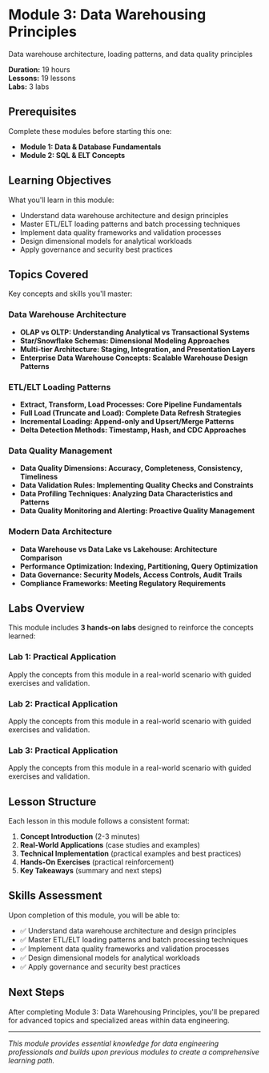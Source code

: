 # Module 3: Data Warehousing Principles

Data warehouse architecture, loading patterns, and data quality principles

**Duration:** 19 hours  
**Lessons:** 19 lessons  
**Labs:** 3 labs

## Prerequisites

Complete these modules before starting this one:

- **Module 1: Data & Database Fundamentals**
- **Module 2: SQL & ELT Concepts**

## Learning Objectives

What you'll learn in this module:

- Understand data warehouse architecture and design principles
- Master ETL/ELT loading patterns and batch processing techniques
- Implement data quality frameworks and validation processes
- Design dimensional models for analytical workloads
- Apply governance and security best practices

## Topics Covered

Key concepts and skills you'll master:

### Data Warehouse Architecture
- **OLAP vs OLTP: Understanding Analytical vs Transactional Systems**
- **Star/Snowflake Schemas: Dimensional Modeling Approaches**
- **Multi-tier Architecture: Staging, Integration, and Presentation Layers**
- **Enterprise Data Warehouse Concepts: Scalable Warehouse Design Patterns**

### ETL/ELT Loading Patterns
- **Extract, Transform, Load Processes: Core Pipeline Fundamentals**
- **Full Load (Truncate and Load): Complete Data Refresh Strategies**
- **Incremental Loading: Append-only and Upsert/Merge Patterns**
- **Delta Detection Methods: Timestamp, Hash, and CDC Approaches**

### Data Quality Management
- **Data Quality Dimensions: Accuracy, Completeness, Consistency, Timeliness**
- **Data Validation Rules: Implementing Quality Checks and Constraints**
- **Data Profiling Techniques: Analyzing Data Characteristics and Patterns**
- **Data Quality Monitoring and Alerting: Proactive Quality Management**

### Modern Data Architecture
- **Data Warehouse vs Data Lake vs Lakehouse: Architecture Comparison**
- **Performance Optimization: Indexing, Partitioning, Query Optimization**
- **Data Governance: Security Models, Access Controls, Audit Trails**
- **Compliance Frameworks: Meeting Regulatory Requirements**



## Labs Overview

This module includes **3 hands-on labs** designed to reinforce the concepts learned:

### Lab 1: Practical Application
Apply the concepts from this module in a real-world scenario with guided exercises and validation.

### Lab 2: Practical Application
Apply the concepts from this module in a real-world scenario with guided exercises and validation.

### Lab 3: Practical Application
Apply the concepts from this module in a real-world scenario with guided exercises and validation.



## Lesson Structure

Each lesson in this module follows a consistent format:

1. **Concept Introduction** (2-3 minutes)
2. **Real-World Applications** (case studies and examples)
3. **Technical Implementation** (practical examples and best practices)
4. **Hands-On Exercises** (practical reinforcement)
5. **Key Takeaways** (summary and next steps)

## Skills Assessment

Upon completion of this module, you will be able to:

- ✅ Understand data warehouse architecture and design principles
- ✅ Master ETL/ELT loading patterns and batch processing techniques
- ✅ Implement data quality frameworks and validation processes
- ✅ Design dimensional models for analytical workloads
- ✅ Apply governance and security best practices

## Next Steps

After completing Module 3: Data Warehousing Principles, you'll be prepared for advanced topics and specialized areas within data engineering.

---

*This module provides essential knowledge for data engineering professionals and builds upon previous modules to create a comprehensive learning path.*